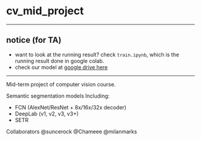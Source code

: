 # cv_mid_project
***
## notice (for TA)
- want to look at the running result? check `train.ipynb`, which is the running result done in google colab.
- check our model at [google drive here](https://drive.google.com/file/d/1bki4U2eAfjtUF-Y9K_NNLkZKDvda9_8v/view?usp=sharing)
***
Mid-term project of computer vision course.

Semantic segmentation models
Including:
  - FCN (AlexNet/ResNet + 8x/16x/32x decoder)
  - DeepLab (v1, v2, v3, v3+)
  - SETR

Collaborators @suncerock @Chameee @milanmarks
